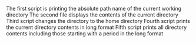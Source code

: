 The first script is printing the absolute path name of the current working directory
The second file displays the contents of the current directory
Third script changes the directory to the home directory
Fourth script prints the current directory contents in long format
Fifth script prints all directory contents including those starting with a period in the long format
